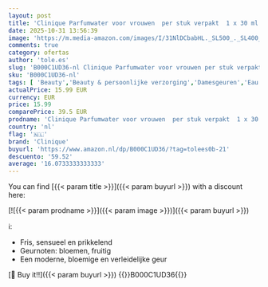 ```yaml
---
layout: post
title: 'Clinique Parfumwater voor vrouwen  per stuk verpakt  1 x 30 ml '
date: 2025-10-31 13:56:39
image: 'https://m.media-amazon.com/images/I/31NlDCbabHL._SL500_._SL400_.jpg'
comments: true
category: ofertas
author: 'tole.es'
slug: 'B000C1UD36-nl Clinique Parfumwater voor vrouwen per stuk verpakt 1 x 30 ml'
sku: 'B000C1UD36-nl'
tags: [ 'Beauty','Beauty & persoonlijke verzorging','Damesgeuren','Eau de parfum dames','Geuren','clinique','🇳🇱', ]
actualPrice: 15.99 EUR
currency: EUR
price: 15.99
comparePrice: 39.5 EUR
prodname: 'Clinique Parfumwater voor vrouwen  per stuk verpakt  1 x 30 ml '
country: 'nl'
flag: '🇳🇱'
brand: 'Clinique'
buyurl: 'https://www.amazon.nl/dp/B000C1UD36/?tag=tolees0b-21'
descuento: '59.52'
average: '16.0733333333333'
---
```


You can find [{{< param title >}}]({{< param buyurl >}}) with a discount here:

[![{{< param prodname >}}]({{< param image >}})]({{< param buyurl >}})

ℹ️:

- Fris, sensueel en prikkelend
- Geurnoten: bloemen, fruitig
- Een moderne, bloemige en verleidelijke geur

[🛒 Buy it!!]({{< param buyurl >}})
{{<world>}}B000C1UD36{{</world>}}
